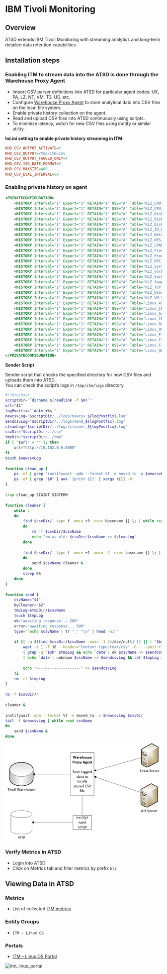 # IBM Tivoli Monitoring

## Overview
ATSD extends IBM Tivoli Monitoring with streaming analytics and
long-term detailed data retention capabilities.

## Installation steps

### Enabling ITM to stream data into the ATSD is done through the Warehouse Proxy Agent

- Import CSV parser definitions into ATSD for particular agent codes: UX, PA, LZ, NT, VM, T3, UD, etc.
- Configure [Warehouse Proxy Agent](http://www-01.ibm.com/support/knowledgecenter/SSATHD_7.7.0/com.ibm.itm.doc_6.3fp2/adminuse/history_analytics_scenarios.htm "WPA") to store analytical data into CSV files on the local file system.
- Enable private history collection on the agent.
- Read and upload CSV files into ATSD continuously using scripts.
- To minimize latency, watch for new CSV files using inotify or similar utility.

**hd.ini setting to enable private history streaming in ITM:**

```ini
KHD_CSV_OUTPUT_ACTIVATE=Y
KHD_CSV_OUTPUT=/tmp/itm/csv
KHD_CSV_OUTPUT_TAGGED_ONLY=Y
KHD_CSV_ISO_DATE_FORMAT=Y
KHD_CSV_MAXSIZE=400
KHD_CSV_EVAL_INTERVAL=60
```

### Enabling private history on agent
```xml
<PRIVATECONFIGURATION>
    <HISTORY Interval="1" Export="1" RETAIN="1" USE="A" Table="KLZ_CPU"></HISTORY>
    <HISTORY Interval="1" Export="1" RETAIN="1" USE="A" Table="KLZ_CPU_Averages"></HISTORY>
    <HISTORY Interval="1" Export="1" RETAIN="1" USE="A" Table="KLZ_Disk"></HISTORY>
    <HISTORY Interval="1" Export="1" RETAIN="1" USE="A" Table="KLZ_Disk_IO"></HISTORY>
    <HISTORY Interval="1" Export="1" RETAIN="1" USE="A" Table="KLZ_Disk_Usage_Trends"></HISTORY>
    <HISTORY Interval="1" Export="1" RETAIN="1" USE="A" Table="KLZ_IO_Ext"></HISTORY>
    <HISTORY Interval="1" Export="1" RETAIN="1" USE="A" Table="KLZ_Network"></HISTORY>
    <HISTORY Interval="1" Export="1" RETAIN="1" USE="A" Table="KLZ_NFS_Statistics"></HISTORY>
    <HISTORY Interval="1" Export="1" RETAIN="1" USE="A" Table="KLZ_LPAR"></HISTORY>
    <HISTORY Interval="1" Export="1" RETAIN="1" USE="A" Table="KLZ_Process"></HISTORY>
    <HISTORY Interval="1" Export="1" RETAIN="1" USE="A" Table="KLZ_Process_User_Info"></HISTORY>
    <HISTORY Interval="1" Export="1" RETAIN="1" USE="A" Table="KLZ_RPC_Statistics"></HISTORY>
    <HISTORY Interval="1" Export="1" RETAIN="1" USE="A" Table="KLZ_System_Statistics"></HISTORY>
    <HISTORY Interval="1" Export="1" RETAIN="1" USE="A" Table="KLZ_Sockets_Detail"></HISTORY>
    <HISTORY Interval="1" Export="1" RETAIN="1" USE="A" Table="KLZ_Sockets_Status"></HISTORY>
    <HISTORY Interval="1" Export="1" RETAIN="1" USE="A" Table="KLZ_Swap_Rate"></HISTORY>
    <HISTORY Interval="1" Export="1" RETAIN="1" USE="A" Table="KLZ_TCP_Statistics"></HISTORY>
    <HISTORY Interval="1" Export="1" RETAIN="1" USE="A" Table="KLZ_User_Login"></HISTORY>
    <HISTORY Interval="1" Export="1" RETAIN="1" USE="A" Table="KLZ_VM_Stats"></HISTORY>
    <HISTORY Interval="1" Export="1" RETAIN="1" USE="A" Table="Linux_All_Users"></HISTORY>
    <HISTORY Interval="1" Export="1" RETAIN="1" USE="A" Table="Linux_CPU_Config"></HISTORY>
    <HISTORY Interval="1" Export="1" RETAIN="1" USE="A" Table="Linux_Group"></HISTORY>
    <HISTORY Interval="1" Export="1" RETAIN="1" USE="A" Table="Linux_IP_Address"></HISTORY>
    <HISTORY Interval="1" Export="1" RETAIN="1" USE="A" Table="Linux_Machine_Information"></HISTORY>
    <HISTORY Interval="1" Export="1" RETAIN="1" USE="A" Table="Linux_OS_Config"></HISTORY>
    <HISTORY Interval="1" Export="1" RETAIN="1" USE="A" Table="Linux_File_Comparison"></HISTORY>
    <HISTORY Interval="1" Export="1" RETAIN="1" USE="A" Table="Linux_File_Information"></HISTORY>
    <HISTORY Interval="1" Export="1" RETAIN="1" USE="A" Table="Linux_File_Pattern"></HISTORY>
    <HISTORY Interval="1" Export="1" RETAIN="1" USE="A" Table="Linux_Host_Availability"></HISTORY>
</PRIVATECONFIGURATION>
```
**Sender Script**

Sender script that checks the specified directory for new CSV files and
uploads them into ATSD.\
 You can check the script’s logs in `/tmp/itm/logs` directory.

```sh
#!/bin/bash
scriptDir="`dirname $(readlink -f $0)`"
url="$1"
logPostfix="`date +%s`"
newcsvLog="$scriptDir/../logs/newcsv_${logPostfix}.log"
sendcsvLog="$scriptDir/../logs/send_${logPostfix}.log"
cleanLog="$scriptDir/../logs/cleaner_${logPostfix}.log"
csvDir="$scriptDir/../csv"
tmpDir="$scriptDir/../tmp"
if [ "$url" = "" ]; then
	url="http://10.102.0.6:8088"
fi
touch $newcsvLog

function clean_up {
    ps -ef | grep "inotifywait -qdm --format %f -e moved_to -o $newcsvLog $csvDir" | awk '{print $2}' | xargs kill -9
    ps -ef | grep "$0" | awk '{print $2}' | xargs kill -9
}

trap clean_up SIGINT SIGTERM

function cleaner {
    while :
    do
        find $csvDir/ -type f -mmin +3 -exec basename {} \; | while read csvName
        do
    	    rm -f $csvDir/$csvName
    	    echo "rm as old: $csvDir/$csvName >> $cleanLog"
        done

        find $csvDir/ -type f -mmin +1 -mmin -2 -exec basename {} \; | while read csvName
        do
    	    send $csvName cleaner &
        done
        sleep 65
    done
}

function send {
    csvName="$1"
    byCleaner="$2"
    tmpLog=$tmpDir/$csvName
    touch $tmpLog
    ok="awaiting response... 200"
    error="awaiting response... 500"
    type="`echo $csvName | tr "_" "\n" | head -n1`"

    if [[ -n $(find $csvDir/$csvName -mmin -1 2>/dev/null) ]] || [ "$byCleaner" != "" ]; then
        wget -t 1 -T 10 --header="Content-type:text/csv" -O - --post-file="$csvDir/$csvName" "$url/csv?config=$type&processEvents=false&nowait=true" 2>$tmpLog
        ( grep -q "$ok" $tmpLog && echo `date`: ok $csvName >> $sendcsvLog && rm -f $csvDir/$csvName ) || ( grep -q "$error" $tmpLog && echo `date`: error $csvName >> $sendcsvLog && cat $tmpLog >> $sendcsvLog ) ||
        ( echo `date`: unknown $csvName >> $sendcsvLog && cat $tmpLog >> $sendcsvLog )

        echo "--------------------" >> $sendcsvLog
    fi
    rm -rf $tmpLog
}

rm -f $csvDir/*

cleaner &

inotifywait -qdm --format %f -e moved_to -o $newcsvLog $csvDir
tail -f $newcsvLog | while read csvName
do
	send $csvName &
done
```


![](images/Warehouse-Proxy-Agent-diagram1.jpg "Warehouse Proxy Agent diagram")

### Verify Metrics in ATSD

* Login into ATSD
* Click on Metrics tab and filter metrics by prefix `klz`


## Viewing Data in ATSD

### Metrics
* List of collected [ITM metrics](metric-list.md)

### Entity Groups

- `ITM - Linux OS`

### Portals
- [ITM – Linux OS Portal](http://apps.axibase.com/chartlab/43f054ee)

![](test_files/itm_linux_portal.png "itm_linux_portal")



